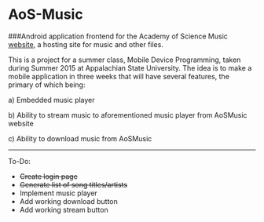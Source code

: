 # AoS-Music
###Android application frontend for the Academy of Science Music [website](http://aosmusic.me), a hosting site for music and other files.

This is a project for a summer class, Mobile Device Programming, taken during Summer 2015 at Appalachian State University.  The idea is to make a mobile application in three weeks that will have several features, the primary of which being:

a) Embedded music player

b) Ability to stream music to aforementioned music player from AoSMusic website

c) Ability to download music from AoSMusic

---

To-Do: 

- ~~Create login page~~
- ~~Generate list of song titles/artists~~
- Implement music player
- Add working download button
- Add working stream button
